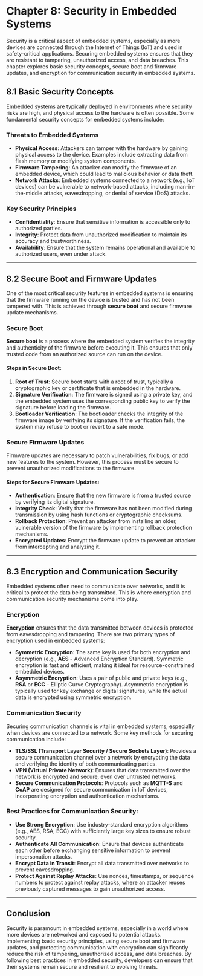 
# Chapter 8: Security in Embedded Systems

Security is a critical aspect of embedded systems, especially as more devices are connected through the Internet of Things (IoT) and used in safety-critical applications. Securing embedded systems ensures that they are resistant to tampering, unauthorized access, and data breaches. This chapter explores basic security concepts, secure boot and firmware updates, and encryption for communication security in embedded systems.

## 8.1 Basic Security Concepts

Embedded systems are typically deployed in environments where security risks are high, and physical access to the hardware is often possible. Some fundamental security concepts for embedded systems include:

### Threats to Embedded Systems
- **Physical Access**: Attackers can tamper with the hardware by gaining physical access to the device. Examples include extracting data from flash memory or modifying system components.
- **Firmware Tampering**: An attacker can modify the firmware of an embedded device, which could lead to malicious behavior or data theft.
- **Network Attacks**: Embedded systems connected to a network (e.g., IoT devices) can be vulnerable to network-based attacks, including man-in-the-middle attacks, eavesdropping, or denial of service (DoS) attacks.

### Key Security Principles
- **Confidentiality**: Ensure that sensitive information is accessible only to authorized parties.
- **Integrity**: Protect data from unauthorized modification to maintain its accuracy and trustworthiness.
- **Availability**: Ensure that the system remains operational and available to authorized users, even under attack.

---

## 8.2 Secure Boot and Firmware Updates

One of the most critical security features in embedded systems is ensuring that the firmware running on the device is trusted and has not been tampered with. This is achieved through **secure boot** and secure firmware update mechanisms.

### Secure Boot

**Secure boot** is a process where the embedded system verifies the integrity and authenticity of the firmware before executing it. This ensures that only trusted code from an authorized source can run on the device.

#### Steps in Secure Boot:
1. **Root of Trust**: Secure boot starts with a root of trust, typically a cryptographic key or certificate that is embedded in the hardware.
2. **Signature Verification**: The firmware is signed using a private key, and the embedded system uses the corresponding public key to verify the signature before loading the firmware.
3. **Bootloader Verification**: The bootloader checks the integrity of the firmware image by verifying its signature. If the verification fails, the system may refuse to boot or revert to a safe mode.

### Secure Firmware Updates

Firmware updates are necessary to patch vulnerabilities, fix bugs, or add new features to the system. However, this process must be secure to prevent unauthorized modifications to the firmware.

#### Steps for Secure Firmware Updates:
- **Authentication**: Ensure that the new firmware is from a trusted source by verifying its digital signature.
- **Integrity Check**: Verify that the firmware has not been modified during transmission by using hash functions or cryptographic checksums.
- **Rollback Protection**: Prevent an attacker from installing an older, vulnerable version of the firmware by implementing rollback protection mechanisms.
- **Encrypted Updates**: Encrypt the firmware update to prevent an attacker from intercepting and analyzing it.

---

## 8.3 Encryption and Communication Security

Embedded systems often need to communicate over networks, and it is critical to protect the data being transmitted. This is where encryption and communication security mechanisms come into play.

### Encryption

**Encryption** ensures that the data transmitted between devices is protected from eavesdropping and tampering. There are two primary types of encryption used in embedded systems:
- **Symmetric Encryption**: The same key is used for both encryption and decryption (e.g., **AES** - Advanced Encryption Standard). Symmetric encryption is fast and efficient, making it ideal for resource-constrained embedded devices.
- **Asymmetric Encryption**: Uses a pair of public and private keys (e.g., **RSA** or **ECC** - Elliptic Curve Cryptography). Asymmetric encryption is typically used for key exchange or digital signatures, while the actual data is encrypted using symmetric encryption.

### Communication Security

Securing communication channels is vital in embedded systems, especially when devices are connected to a network. Some key methods for securing communication include:
- **TLS/SSL (Transport Layer Security / Secure Sockets Layer)**: Provides a secure communication channel over a network by encrypting the data and verifying the identity of both communicating parties.
- **VPN (Virtual Private Network)**: Ensures that data transmitted over the network is encrypted and secure, even over untrusted networks.
- **Secure Communication Protocols**: Protocols such as **MQTT-S** and **CoAP** are designed for secure communication in IoT devices, incorporating encryption and authentication mechanisms.

### Best Practices for Communication Security:
- **Use Strong Encryption**: Use industry-standard encryption algorithms (e.g., AES, RSA, ECC) with sufficiently large key sizes to ensure robust security.
- **Authenticate All Communication**: Ensure that devices authenticate each other before exchanging sensitive information to prevent impersonation attacks.
- **Encrypt Data in Transit**: Encrypt all data transmitted over networks to prevent eavesdropping.
- **Protect Against Replay Attacks**: Use nonces, timestamps, or sequence numbers to protect against replay attacks, where an attacker reuses previously captured messages to gain unauthorized access.

---

## Conclusion

Security is paramount in embedded systems, especially in a world where more devices are networked and exposed to potential attacks. Implementing basic security principles, using secure boot and firmware updates, and protecting communication with encryption can significantly reduce the risk of tampering, unauthorized access, and data breaches. By following best practices in embedded security, developers can ensure that their systems remain secure and resilient to evolving threats.
